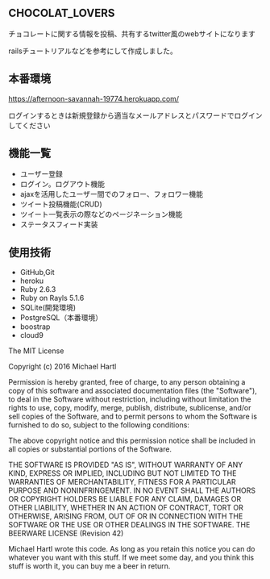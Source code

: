 

## CHOCOLAT_LOVERS

チョコレートに関する情報を投稿、共有するtwitter風のwebサイトになります

railsチュートリアルなどを参考にして作成しました。

## 本番環境

https://afternoon-savannah-19774.herokuapp.com/

ログインするときは新規登録から適当なメールアドレスとパスワードでログインしてください

## 機能一覧

* ユーザー登録
* ログイン。ログアウト機能
* ajaxを活用したユーザー間でのフォロー、フォロワー機能
* ツイート投稿機能(CRUD)
* ツイート一覧表示の際などのページネーション機能
* ステータスフィード実装

## 使用技術

* GitHub,Git
* heroku
* Ruby 2.6.3
* Ruby on Rayls 5.1.6
* SQLite(開発環境)
* PostgreSQL（本番環境）
* boostrap
* cloud9

The MIT License

Copyright (c) 2016 Michael Hartl

Permission is hereby granted, free of charge, to any person
obtaining a copy of this software and associated documentation
files (the "Software"), to deal in the Software without restriction,
including without limitation the rights to use, copy, modify, merge,
publish, distribute, sublicense, and/or sell copies of the Software,
and to permit persons to whom the Software is furnished to do so,
subject to the following conditions:

The above copyright notice and this permission notice shall be
included in all copies or substantial portions of the Software.

THE SOFTWARE IS PROVIDED "AS IS", WITHOUT WARRANTY OF
ANY KIND, EXPRESS OR IMPLIED, INCLUDING BUT NOT LIMITED
TO THE WARRANTIES OF MERCHANTABILITY, FITNESS FOR
A PARTICULAR PURPOSE AND NONINFRINGEMENT. IN NO EVENT
SHALL THE AUTHORS OR COPYRIGHT HOLDERS BE LIABLE FOR
ANY CLAIM, DAMAGES OR OTHER LIABILITY, WHETHER IN AN
ACTION OF CONTRACT, TORT OR OTHERWISE, ARISING FROM,
OUT OF OR IN CONNECTION WITH THE SOFTWARE OR THE USE
OR OTHER DEALINGS IN THE SOFTWARE.
THE BEERWARE LICENSE (Revision 42)

Michael Hartl wrote this code. As long as you retain
this notice you can do whatever you want with this stuff.
If we meet some day, and you think this stuff is worth it,
you can buy me a beer in return.

